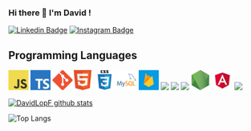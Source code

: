 ### Hi there 👋  I'm David !

[![Linkedin Badge](https://img.shields.io/badge/-DavidLopF-0e76a8?style=flat-square&logo=Linkedin&logoColor=white)](https://www.linkedin.com/in/davidlopezforero/)
[![Instagram Badge](https://img.shields.io/badge/-@davidlopezrf-e4405f?style=flat-square&logo=Instagram&logoColor=white)](https://www.instagram.com/davidlopezrf/?hl=es)

## Programming Languages
<img src = 'https://github.com/santiagoPadi/santiagoPadi/blob/master/Images/javascript.jpg' width='40'/> <img src = 'https://github.com/santiagoPadi/santiagoPadi/blob/master/Images/typescritp.jpg' height='40'/>  <img src ='https://github.com/santiagoPadi/santiagoPadi/blob/master/Images/git.png' width='40'/><img src =
'https://github.com/santiagoPadi/santiagoPadi/blob/master/Images/html.png' width='40'/> <img src =
'https://github.com/santiagoPadi/santiagoPadi/blob/master/Images/css.png' width='40'/> 
<img src ='https://github.com/santiagoPadi/santiagoPadi/blob/master/Images/mysql.png' height='40'/> 
<img src = 'https://github.com/santiagoPadi/santiagoPadi/blob/master/Images/firebase.jpg' width='40'/>
<img src = 'https://i.blogs.es/e7b69c/java_logo/1366_2000.webp' width='40'/>
<img src = 'https://upload.wikimedia.org/wikipedia/commons/7/79/Spring_Boot.svg' width='40'/>
<img src = 'https://www.martechforum.com/wp-content/uploads/2015/08/AWS-logo.jpg' width='40'/>
 <img src = 'https://github.com/santiagoPadi/santiagoPadi/blob/master/Images/node.png' width='40'/> 
 <img src = 'https://github.com/santiagoPadi/santiagoPadi/blob/master/Images/angular.jpg' width='40'/>
 <img src = 'https://upload.wikimedia.org/wikipedia/commons/c/c3/Python-logo-notext.svg' width='40'/>
 
[![DavidLopF github stats](https://github-readme-stats.vercel.app/api?username=DavidLopF&count_private=true&show_icons=true&hide_rank=true)](https://github.com/DavidLopF)

![Top Langs](https://github-readme-stats.vercel.app/api/top-langs/?username=DavidLopF&hide=TeX&layout=compact)
